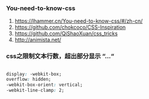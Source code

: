 ### You-need-to-know-css
1.    https://lhammer.cn/You-need-to-know-css/#/zh-cn/
2.    https://github.com/chokcoco/CSS-Inspiration
3.    https://github.com/QiShaoXuan/css_tricks
4.    http://animista.net/

### css之限制文本行数，超出部分显示 “...“

```css

display: -webkit-box;
overflow: hidden;
-webkit-box-orient: vertical;
-webkit-line-clamp: 2;

```

